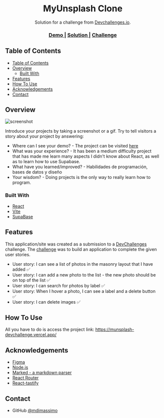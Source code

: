 <h1 align="center">MyUnsplash Clone</h1>

<div align="center">
   Solution for a challenge from  <a href="http://devchallenges.io" target="_blank">Devchallenges.io</a>.
</div>

<div align="center">
  <h3>
    <a href="https://munsplash-devchallenge.vercel.app/">
      Demo
    </a>
    <span> | </span>
    <a href="https://github.com/mdimassimo/myUnsplash-devChallenge">
      Solution
    </a>
    <span> | </span>
    <a href="https://devchallenges.io/challenges/rYyhwJAxMfES5jNQ9YsP">
      Challenge
    </a>
  </h3>
</div>

<!-- TABLE OF CONTENTS -->

## Table of Contents

- [Table of Contents](#table-of-contents)
- [Overview](#overview)
  - [Built With](#built-with)
- [Features](#features)
- [How To Use](#how-to-use)
- [Acknowledgements](#acknowledgements)
- [Contact](#contact)

<!-- OVERVIEW -->

## Overview

![screenshot](https://i.imgur.com/NJ2mx3W.png)

Introduce your projects by taking a screenshot or a gif. Try to tell visitors a story about your project by answering:

- Where can I see your demo?  - The project can be visited [here](https://munsplash-devchallenge.vercel.app/)
- What was your experience? - It has been a medium difficulty project that has made me learn many aspects I didn't know about React, as well as to learn how to use Supabase.
- What have you learned/improved? - Habilidades de programación, bases de datos y diseño
- Your wisdom? - Doing projects is the only way to really learn how to program.

### Built With

<!-- This section should list any major frameworks that you built your project using. Here are a few examples.-->

- [React](https://reactjs.org/)
- [Vite](https://vitejs.dev/)
- [SupaBase](https://supabase.com/)

## Features

<!-- List the features of your application or follow the template. Don't share the figma file here :) -->

This application/site was created as a submission to a [DevChallenges](https://devchallenges.io/challenges) challenge. The [challenge](https://devchallenges.io/challenges/rYyhwJAxMfES5jNQ9YsP) was to build an application to complete the given user stories.

- User story: I can see a list of photos in the masonry layout that I have added ✅
- User story: I can add a new photo to the list - the new photo should be on top of the list ✅
- User story: I can search for photos by label ✅
- User story: When I hover a photo, I can see a label and a delete button ✅
- User story: I can delete images ✅

## How To Use

<!-- Example: -->

All you have to do is access the project link: https://munsplash-devchallenge.vercel.app/

## Acknowledgements

<!-- This section should list any articles or add-ons/plugins that helps you to complete the project. This is optional but it will help you in the future. For example: -->

- [Figma](https://www.figma.com/)
- [Node.js](https://nodejs.org/)
- [Marked - a markdown parser](https://github.com/chjj/marked)
- [React Router](https://reactrouter.com/en/main)
- [React-tastify](https://fkhadra.github.io/react-toastify/introduction/)

## Contact

- GitHub [@mdimassimo](https://github.com/mdimassimo)
